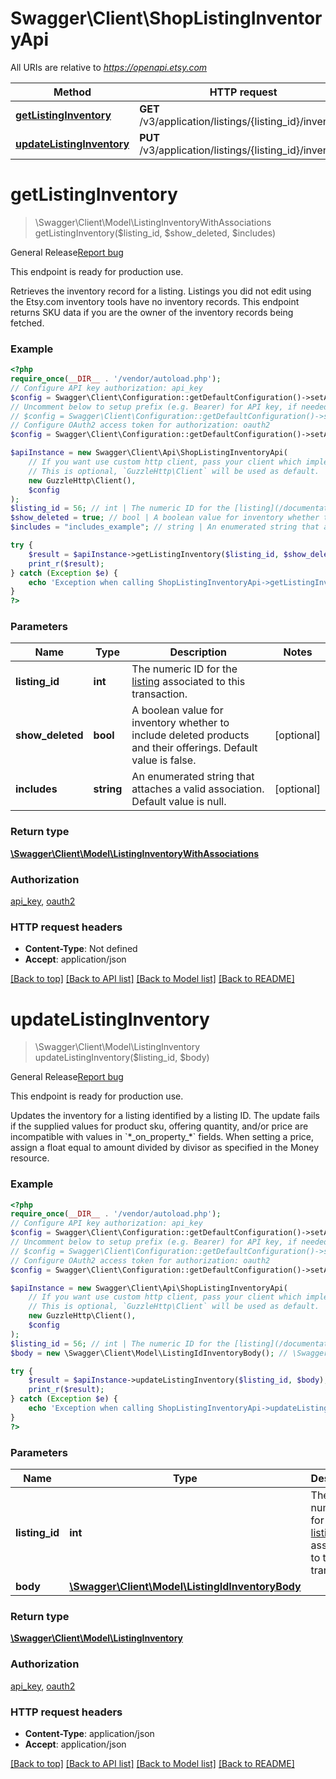 # Swagger\Client\ShopListingInventoryApi

All URIs are relative to *https://openapi.etsy.com*

Method | HTTP request | Description
------------- | ------------- | -------------
[**getListingInventory**](ShopListingInventoryApi.md#getlistinginventory) | **GET** /v3/application/listings/{listing_id}/inventory | 
[**updateListingInventory**](ShopListingInventoryApi.md#updatelistinginventory) | **PUT** /v3/application/listings/{listing_id}/inventory | 

# **getListingInventory**
> \Swagger\Client\Model\ListingInventoryWithAssociations getListingInventory($listing_id, $show_deleted, $includes)



<div class=\"wt-display-flex-xs wt-align-items-center wt-mt-xs-2 wt-mb-xs-3\"><span class=\"wt-badge wt-badge--notification-03 wt-bg-slime-tint wt-mr-xs-2\">General Release</span><a class=\"wt-text-link\" href=\"https://github.com/etsy/open-api/discussions\" target=\"_blank\" rel=\"noopener noreferrer\">Report bug</a></div><div class=\"wt-display-flex-xs wt-align-items-center wt-mt-xs-2 wt-mb-xs-3\"><p class=\"wt-text-body-01 banner-text\">This endpoint is ready for production use.</p></div>  Retrieves the inventory record for a listing. Listings you did not edit using the Etsy.com inventory tools have no inventory records. This endpoint returns SKU data if you are the owner of the inventory records being fetched.

### Example
```php
<?php
require_once(__DIR__ . '/vendor/autoload.php');
// Configure API key authorization: api_key
$config = Swagger\Client\Configuration::getDefaultConfiguration()->setApiKey('x-api-key', 'YOUR_API_KEY');
// Uncomment below to setup prefix (e.g. Bearer) for API key, if needed
// $config = Swagger\Client\Configuration::getDefaultConfiguration()->setApiKeyPrefix('x-api-key', 'Bearer');
// Configure OAuth2 access token for authorization: oauth2
$config = Swagger\Client\Configuration::getDefaultConfiguration()->setAccessToken('YOUR_ACCESS_TOKEN');

$apiInstance = new Swagger\Client\Api\ShopListingInventoryApi(
    // If you want use custom http client, pass your client which implements `GuzzleHttp\ClientInterface`.
    // This is optional, `GuzzleHttp\Client` will be used as default.
    new GuzzleHttp\Client(),
    $config
);
$listing_id = 56; // int | The numeric ID for the [listing](/documentation/reference#tag/ShopListing) associated to this transaction.
$show_deleted = true; // bool | A boolean value for inventory whether to include deleted products and their offerings. Default value is false.
$includes = "includes_example"; // string | An enumerated string that attaches a valid association. Default value is null.

try {
    $result = $apiInstance->getListingInventory($listing_id, $show_deleted, $includes);
    print_r($result);
} catch (Exception $e) {
    echo 'Exception when calling ShopListingInventoryApi->getListingInventory: ', $e->getMessage(), PHP_EOL;
}
?>
```

### Parameters

Name | Type | Description  | Notes
------------- | ------------- | ------------- | -------------
 **listing_id** | **int**| The numeric ID for the [listing](/documentation/reference#tag/ShopListing) associated to this transaction. |
 **show_deleted** | **bool**| A boolean value for inventory whether to include deleted products and their offerings. Default value is false. | [optional]
 **includes** | **string**| An enumerated string that attaches a valid association. Default value is null. | [optional]

### Return type

[**\Swagger\Client\Model\ListingInventoryWithAssociations**](../Model/ListingInventoryWithAssociations.md)

### Authorization

[api_key](../../README.md#api_key), [oauth2](../../README.md#oauth2)

### HTTP request headers

 - **Content-Type**: Not defined
 - **Accept**: application/json

[[Back to top]](#) [[Back to API list]](../../README.md#documentation-for-api-endpoints) [[Back to Model list]](../../README.md#documentation-for-models) [[Back to README]](../../README.md)

# **updateListingInventory**
> \Swagger\Client\Model\ListingInventory updateListingInventory($listing_id, $body)



<div class=\"wt-display-flex-xs wt-align-items-center wt-mt-xs-2 wt-mb-xs-3\"><span class=\"wt-badge wt-badge--notification-03 wt-bg-slime-tint wt-mr-xs-2\">General Release</span><a class=\"wt-text-link\" href=\"https://github.com/etsy/open-api/discussions\" target=\"_blank\" rel=\"noopener noreferrer\">Report bug</a></div><div class=\"wt-display-flex-xs wt-align-items-center wt-mt-xs-2 wt-mb-xs-3\"><p class=\"wt-text-body-01 banner-text\">This endpoint is ready for production use.</p></div>  Updates the inventory for a listing identified by a listing ID. The update fails if the supplied values for product sku, offering quantity, and/or price are incompatible with values in `*_on_property_*` fields. When setting a price, assign a float equal to amount divided by divisor as specified in the Money resource.

### Example
```php
<?php
require_once(__DIR__ . '/vendor/autoload.php');
// Configure API key authorization: api_key
$config = Swagger\Client\Configuration::getDefaultConfiguration()->setApiKey('x-api-key', 'YOUR_API_KEY');
// Uncomment below to setup prefix (e.g. Bearer) for API key, if needed
// $config = Swagger\Client\Configuration::getDefaultConfiguration()->setApiKeyPrefix('x-api-key', 'Bearer');
// Configure OAuth2 access token for authorization: oauth2
$config = Swagger\Client\Configuration::getDefaultConfiguration()->setAccessToken('YOUR_ACCESS_TOKEN');

$apiInstance = new Swagger\Client\Api\ShopListingInventoryApi(
    // If you want use custom http client, pass your client which implements `GuzzleHttp\ClientInterface`.
    // This is optional, `GuzzleHttp\Client` will be used as default.
    new GuzzleHttp\Client(),
    $config
);
$listing_id = 56; // int | The numeric ID for the [listing](/documentation/reference#tag/ShopListing) associated to this transaction.
$body = new \Swagger\Client\Model\ListingIdInventoryBody(); // \Swagger\Client\Model\ListingIdInventoryBody | 

try {
    $result = $apiInstance->updateListingInventory($listing_id, $body);
    print_r($result);
} catch (Exception $e) {
    echo 'Exception when calling ShopListingInventoryApi->updateListingInventory: ', $e->getMessage(), PHP_EOL;
}
?>
```

### Parameters

Name | Type | Description  | Notes
------------- | ------------- | ------------- | -------------
 **listing_id** | **int**| The numeric ID for the [listing](/documentation/reference#tag/ShopListing) associated to this transaction. |
 **body** | [**\Swagger\Client\Model\ListingIdInventoryBody**](../Model/ListingIdInventoryBody.md)|  | [optional]

### Return type

[**\Swagger\Client\Model\ListingInventory**](../Model/ListingInventory.md)

### Authorization

[api_key](../../README.md#api_key), [oauth2](../../README.md#oauth2)

### HTTP request headers

 - **Content-Type**: application/json
 - **Accept**: application/json

[[Back to top]](#) [[Back to API list]](../../README.md#documentation-for-api-endpoints) [[Back to Model list]](../../README.md#documentation-for-models) [[Back to README]](../../README.md)

